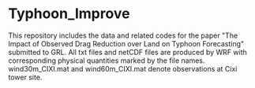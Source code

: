 # Typhoon_Improve

This repository includes the data and related codes for the paper "The Impact of Observed Drag Reduction over Land on Typhoon Forecasting" submitted to GRL. All txt files and netCDF files are produced by WRF with corresponding physical quantities marked by the file names. wind30m_CIXI.mat and wind60m_CIXI.mat denote observations at Cixi tower site. 
